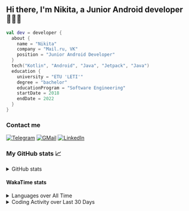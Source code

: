 ## Hi there, I'm Nikita, a Junior Android developer 👨‍💻👋

```kotlin
val dev = developer {
  about {
    name = "Nikita"
    company = "Mail.ru, VK"
    position = "Junior Android Developer"
  }
  tech("Kotlin", "Android", "Java", "Jetpack", "Java")
  education {
    university = "ETU 'LETI'"
    degree = "bachelor"
    educationProgram = "Software Engineering"
    startDate = 2018
    endDate = 2022
  }
}
```

### Contact me

[![Telegram](https://img.shields.io/badge/Telegram-black?style=for-the-badge&logo=telegram&logoColor=29e9ea)](https://t.me/po4yka)
[![GMail](https://img.shields.io/badge/Gmail-black?style=for-the-badge&logo=gmail&logoColor=d14836)](mailto:pochaev.nik@gmail.com)
[![LinkedIn](https://img.shields.io/badge/linkedin%20-black.svg?&style=for-the-badge&logo=linkedin&logoColor=%230077B5)](linkedin.com/in/nikita-pochaev-415b5a1a1)

### My GitHub stats 📈

<details>
  <summary>GitHub stats</summary>
  <p align="center">
    <img src="https://github-readme-stats.vercel.app/api?username=po4yka&show_icons=true&theme=dark" />
  </p>
</details>

#### WakaTime stats

<details>
  <p><summary>Languages over All Time</summary></p>
  <p align="center">
    <img src="https://wakatime.com/share/@po4yka/71ebadb2-becc-4aa6-ba48-99438bee61f1.svg" height="500" />      
  </p>
</details>

<details>
  <p><summary>Coding Activity over Last 30 Days</summary></p>
  <p align="center">
    <img src="https://wakatime.com/share/@po4yka/d6e34971-8dc3-4824-9f18-9353e27ef9dc.svg" height="500" />   
  </p>
</details>
